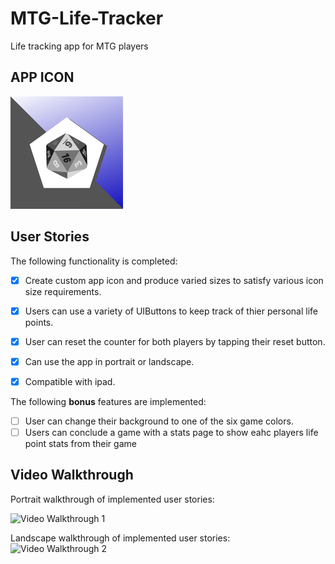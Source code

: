 # MTG-Life-Tracker
Life tracking app for MTG players

## APP ICON
<img src='https://github.com/AlfonsoGaribay/MTG-Life-Tracker/blob/main/MTG%20Life%20Tracker/Assets.xcassets/AppIcon.appiconset/180.png?raw=true' title='app icon' width='' alt='icon'  />



## User Stories
The following functionality is completed:
- [X] Create custom app icon and produce varied sizes to satisfy various icon size requirements.
- [X] Users can use a variety of UIButtons to keep track of thier personal life points.
- [X] User can reset the counter for both players by tapping their reset button.
- [X] Can use the app in portrait or landscape.
- [X] Compatible with ipad.


The following **bonus** features are implemented:
- [ ] User can change their background to one of the six game colors.
- [ ] Users can conclude a game with a stats page to show eahc players life point stats from their game

## Video Walkthrough

Portrait walkthrough of implemented user stories:

<img src='http://g.recordit.co/w8AI19GtsO.gif' title='Video Walkthrough 1' width='' alt='Video Walkthrough 1' />

Landscape walkthrough of implemented user stories:
<img src='http://g.recordit.co/0nBcsMxcw8.gif' title='Video Walkthrough 2' width='' alt='Video Walkthrough 2'  />




